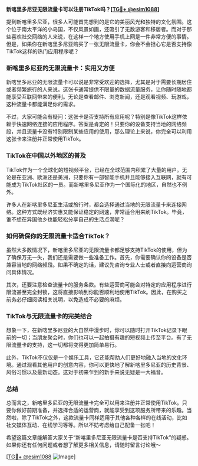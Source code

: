 **新喀里多尼亚无限流量卡可以注册TikTok吗？[[TG💪+ @esim1088](https://t.me/s/esim1088)]**

提到新喀里多尼亚，很多人可能首先想到的是它的美丽风光和独特的文化氛围。这个位于南太平洋的小岛国，不仅风景如画，还吸引了无数游客和移居者。而对于那些喜欢社交网络的人来说，在这样一个地方使用手机上网是一件非常方便的事情。但是，如果你在新喀里多尼亚购买了一张无限流量卡，你会不会担心它是否支持像TikTok这样的热门应用程序呢？

### 新喀里多尼亚的无限流量卡：实用又方便

新喀里多尼亚的无限流量卡可以说是非常受欢迎的选择，尤其是对于需要长期居住或者频繁旅行的人来说。这张卡通常提供不限量的数据流量服务，让你随时随地都能享受互联网带来的便利。无论是查看邮件、浏览新闻，还是观看视频、玩游戏，这种流量卡都能满足你的需求。

不过，大家可能会有疑问：这张卡是否支持所有应用呢？特别是像TikTok这样依赖于快速网络连接的应用程序。答案是肯定的！只要你的设备支持当地的网络频段，并且流量卡没有特别限制某些应用的使用，那么理论上来说，你完全可以利用这张卡来注册并正常使用TikTok。

### TikTok在中国以外地区的普及

TikTok作为一个全球化的短视频平台，已经在全球范围内积累了大量的用户。无论是在亚洲、欧洲还是美洲，只要你有一部智能手机并且能够接入互联网，就有可能成为TikTok社区的一员。而新喀里多尼亚作为一个国际化的地区，自然也不例外。

许多人在新喀里多尼亚生活或旅行时，都会选择通过当地的无限流量卡来连接网络。这种方式既经济实惠又能保证稳定的网速，非常适合用来刷TikTok。毕竟，谁不想在异国他乡也能轻松分享自己的生活点滴呢？

### 如何确保你的无限流量卡适合TikTok？

虽然大多数情况下，新喀里多尼亚的无限流量卡都足够支持TikTok的使用，但为了确保万无一失，我们还是需要做一些准备工作。首先，你需要确认你的设备是否兼容当地的网络频段。如果不确定的话，建议先咨询专业人士或者直接向运营商询问具体情况。

其次，还要注意检查流量卡的服务条款。有些运营商可能会对特定的应用程序进行限流甚至完全封锁，这将直接影响到你能否顺利地使用TikTok。因此，在购买之前务必仔细阅读相关说明，以免造成不必要的麻烦。

### TikTok与无限流量卡的完美结合

想象一下，在新喀里多尼亚的大自然中漫步时，你可以随时打开TikTok记录下眼前的一切；当朋友聚会时，你们也可以一起拍摄有趣的短视频上传至平台。有了无限流量卡的支持，这一切都将变得更加简单易行。

此外，TikTok不仅仅是一个娱乐工具，它还能帮助人们更好地融入当地的文化环境。通过观看其他用户的创意内容，你可以更快地了解新喀里多尼亚的历史背景、风俗习惯以及最新动态。这对于初来乍到的新手来说无疑是一大福音。

### 总结

总而言之，新喀里多尼亚的无限流量卡完全可以用来注册并正常使用TikTok。只要你做好前期准备，并选择合适的运营商，就能享受到这项服务所带来的乐趣。当然啦，除了TikTok之外，这款流量卡同样适用于其他各种各样的在线活动，比如社交媒体互动、在线学习等等。所以不妨考虑给自己配备一张吧！

希望这篇文章能解答大家关于“新喀里多尼亚无限流量卡是否支持TikTok”的疑惑。如果你还有任何问题或者想了解更多相关信息，请随时留言讨论哦～ 

[[TG💪+ @esim1088](https://t.me/s/esim1088) ![Image](https://i.postimg.cc/4NQfJmqS/Snipaste-2025-05-13-00-14-12.png)]